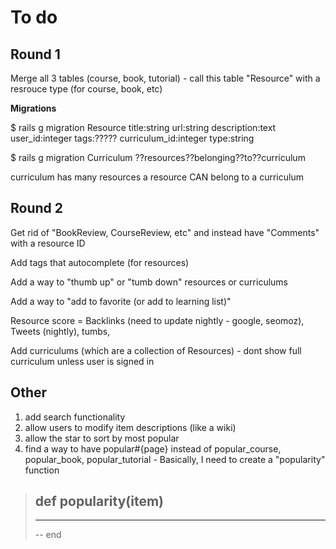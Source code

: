 # To do

## Round 1

Merge all 3 tables (course, book, tutorial) - call this table "Resource" with a resrouce type (for course, book, etc)

__Migrations__

$ rails g migration Resource title:string url:string description:text user_id:integer tags:????? curriculum_id:integer type:string

$ rails g migration Curriculum ??resources??belonging??to??curriculum

curriculum has many resources
a resource CAN belong to a curriculum

## Round 2

Get rid of "BookReview, CourseReview, etc" and instead have "Comments" with a resource ID

Add tags that autocomplete (for resources)

Add a way to "thumb up" or "tumb down" resources or curriculums

Add a way to "add to favorite (or add to learning list)"

Resource score = Backlinks (need to update nightly - google, seomoz), Tweets (nightly), tumbs, 

Add curriculums (which are a collection of Resources) - dont show full curriculum unless user is signed in

## Other

1. add search functionality
2. allow users to modify item descriptions (like a wiki)
3. allow the star to sort by most popular
4. find a way to have popular#{page} instead of popular_course, popular_book, popular_tutorial - Basically, I need to create a "popularity" function

> def popularity(item)
> --
> ---
> --
> end